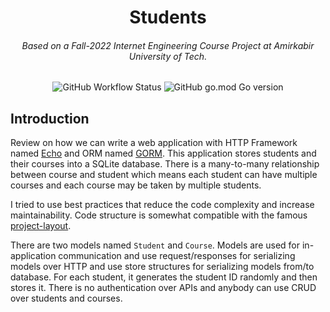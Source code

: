<h1 align="center">Students</h1>
<h6 align="center">Based on a Fall-2022 Internet Engineering Course Project at Amirkabir University of Tech.</h6>

<p align="center">
  <img alt="GitHub Workflow Status" src="https://img.shields.io/github/actions/workflow/status/1995parham-teaching/students-fall-2022/test.yaml?logo=github&style=for-the-badge">
  <img alt="GitHub go.mod Go version" src="https://img.shields.io/github/go-mod/go-version/1995parham-teaching/students-fall-2022?logo=go&style=for-the-badge">
</p>

## Introduction

Review on how we can write a web application with HTTP Framework named [Echo](https://echo.labstack.com/) and
ORM named [GORM](https://gorm.io/).
This application stores students and their courses into a SQLite database. There is a many-to-many
relationship between course and student which means each student can have multiple courses
and each course may be taken by multiple students.

I tried to use best practices that reduce the code complexity and increase maintainability.
Code structure is somewhat compatible with the famous [project-layout](https://github.com/golang-standards/project-layout).

There are two models named `Student` and `Course`. Models are used for in-application communication
and use request/responses for serializing models over HTTP and use store structures for serializing models
from/to database.
For each student, it generates the student ID randomly and then stores it.
There is no authentication over APIs and anybody can use CRUD over students and courses.
